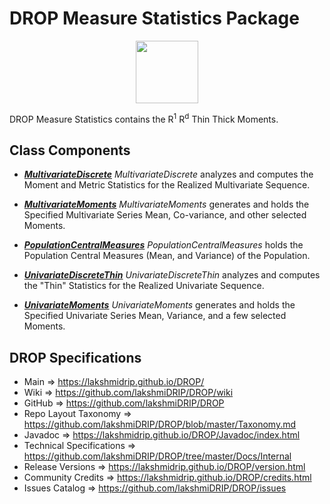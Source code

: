 # DROP Measure Statistics Package

<p align="center"><img src="https://github.com/lakshmiDRIP/DROP/blob/master/DRIP_Logo.gif?raw=true" width="100"></p>

DROP Measure Statistics contains the R<sup>1</sup> R<sup>d</sup> Thin Thick Moments.


## Class Components

 * [***MultivariateDiscrete***](https://github.com/lakshmiDRIP/DROP/tree/master/src/main/java/org/drip/measure/statistics/MultivariateDiscrete.java)
 <i>MultivariateDiscrete</i> analyzes and computes the Moment and Metric Statistics for the Realized
 Multivariate Sequence.

 * [***MultivariateMoments***](https://github.com/lakshmiDRIP/DROP/tree/master/src/main/java/org/drip/measure/statistics/MultivariateMoments.java)
 <i>MultivariateMoments</i> generates and holds the Specified Multivariate Series Mean, Co-variance, and other
 selected Moments.

 * [***PopulationCentralMeasures***](https://github.com/lakshmiDRIP/DROP/tree/master/src/main/java/org/drip/measure/statistics/PopulationCentralMeasures.java)
 <i>PopulationCentralMeasures</i> holds the Population Central Measures (Mean, and Variance) of the Population.

 * [***UnivariateDiscreteThin***](https://github.com/lakshmiDRIP/DROP/tree/master/src/main/java/org/drip/measure/statistics/UnivariateDiscreteThin.java)
 <i>UnivariateDiscreteThin</i> analyzes and computes the "Thin" Statistics for the Realized Univariate
 Sequence.

 * [***UnivariateMoments***](https://github.com/lakshmiDRIP/DROP/tree/master/src/main/java/org/drip/measure/statistics/UnivariateMoments.java)
 <i>UnivariateMoments</i> generates and holds the Specified Univariate Series Mean, Variance, and a few
 selected Moments.


## DROP Specifications

 * Main                     => https://lakshmidrip.github.io/DROP/
 * Wiki                     => https://github.com/lakshmiDRIP/DROP/wiki
 * GitHub                   => https://github.com/lakshmiDRIP/DROP
 * Repo Layout Taxonomy     => https://github.com/lakshmiDRIP/DROP/blob/master/Taxonomy.md
 * Javadoc                  => https://lakshmidrip.github.io/DROP/Javadoc/index.html
 * Technical Specifications => https://github.com/lakshmiDRIP/DROP/tree/master/Docs/Internal
 * Release Versions         => https://lakshmidrip.github.io/DROP/version.html
 * Community Credits        => https://lakshmidrip.github.io/DROP/credits.html
 * Issues Catalog           => https://github.com/lakshmiDRIP/DROP/issues
